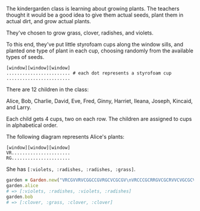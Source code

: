 The kindergarden class is learning about growing plants. The teachers thought it would be a good idea to give them actual seeds, plant them in actual dirt, and grow actual plants.

They've chosen to grow grass, clover, radishes, and violets.

To this end, they've put little styrofoam cups along the window sills, and
planted one type of plant in each cup, choosing randomly from the available
types of seeds.

```plain
[window][window][window]
........................ # each dot represents a styrofoam cup
........................
```

There are 12 children in the class:

Alice, Bob, Charlie, David, Eve, Fred, Ginny, Harriet, Ileana, Joseph,
Kincaid, and Larry.

Each child gets 4 cups, two on each row. The children are assigned to cups in alphabetical order.

The following diagram represents Alice's plants:

```plain
[window][window][window]
VR......................
RG......................
```

She has `[:violets, :radishes, :radishes, :grass]`.

```ruby
garden = Garden.new("VRCGVVRVCGGCCGVRGCVCGCGV\nVRCCCGCRRGVCGCRVVCVGCGCV")
garden.alice
# => [:violets, :radishes, :violets, :radishes]
garden.bob
# => [:clover, :grass, :clover, :clover]
```
